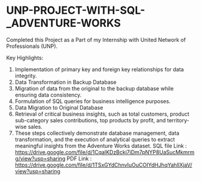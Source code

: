 # UNP-PROJECT-WITH-SQL-_ADVENTURE-WORKS
Completed this Project as a Part of my Internship with United Network of Professionals (UNP).

Key Highlights:

1. Implementation of primary key and foreign key relationships for data integrity.
2. Data Transformation in Backup Database
3. Migration of data from the original to the backup database while ensuring data consistency.
4. Formulation of SQL queries for business intelligence purposes.
5. Data Migration to Original Database
6. Retrieval of critical business insights, such as total customers, product sub-category sales contributions, top products by profit, and territory-wise sales.
7. These steps collectively demonstrate database management, data transformation, and the execution of analytical queries to extract meaningful insights from the Adventure Works dataset.
SQL file Link : https://drive.google.com/file/d/1CqaIKDzBckj7iDm7pNYP8UaSucMkmrmg/view?usp=sharing
PDF Link : https://drive.google.com/file/d/1TSxGYdChnvIuOuCOIYdHJhqYahllXjaV/view?usp=sharing
